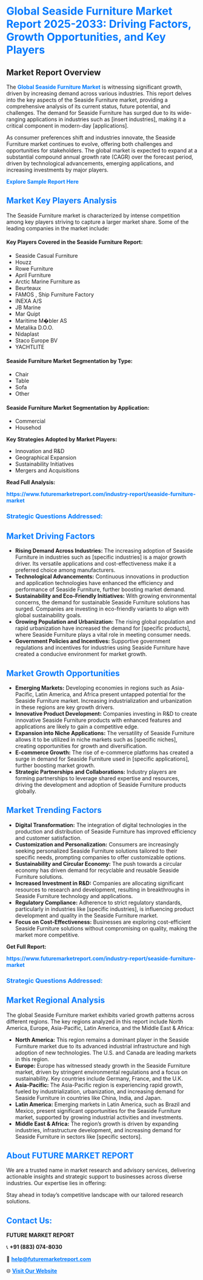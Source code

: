 <h1 style="color: #007BFF;">Global Seaside Furniture Market Report 2025-2033: Driving Factors, Growth Opportunities, and Key Players</h1>

<section id="overview">
<h2>Market Report Overview</h2>
<p>The <a href="https://www.futuremarketreport.com/industry-report/seaside-furniture-market" style="color: #007BFF; text-decoration: none;"><strong>Global Seaside Furniture Market</strong></a> is witnessing significant growth, driven by increasing demand across various industries. This report delves into the key aspects of the Seaside Furniture market, providing a comprehensive analysis of its current status, future potential, and challenges. The demand for Seaside Furniture has surged due to its wide-ranging applications in industries such as [insert industries], making it a critical component in modern-day [applications].</p>
<p>As consumer preferences shift and industries innovate, the Seaside Furniture market continues to evolve, offering both challenges and opportunities for stakeholders. The global market is expected to expand at a substantial compound annual growth rate (CAGR) over the forecast period, driven by technological advancements, emerging applications, and increasing investments by major players.</p>
</section>

<section id="overview">
<p><a href="https://www.futuremarketreport.com/request-sample/reportId=103119" style="color: #007BFF; text-decoration: none;"><strong>Explore Sample Report Here</strong></a></p>
</section>

<section id="key-players">
<h2 style="color: #007BFF;">Market Key Players Analysis</h2>
<p>The Seaside Furniture market is characterized by intense competition among key players striving to capture a larger market share. Some of the leading companies in the market include:</p>
<h4>Key Players Covered in the Seaside Furniture Report:</h4>
<ul><li>Seaside Casual Furniture</li><li>Houzz</li><li>Rowe Furniture</li><li>April Furniture</li><li>Arctic Marine Furniture as</li><li>Beurteaux</li><li>FAMOS , Ship Furniture Factory</li><li>INEXA A/S</li><li>JB Marine</li><li>Mar Quipt</li><li>Maritime M�bler AS</li><li>Metalika D.O.O.</li><li>Nidaplast</li><li>Staco Europe BV</li><li>YACHTLITE</li></ul>
<h4>Seaside Furniture Market Segmentation by Type:</h4>
<ul><li>Chair</li><li>Table</li><li>Sofa</li><li>Other</li></ul>

<h4>Seaside Furniture Market Segmentation by Application:</h4>
<ul><li>Commercial</li><li>Househod</li></ul>
<p><strong>Key Strategies Adopted by Market Players:</strong></p>
<ul>
<li>Innovation and R&D</li>
<li>Geographical Expansion</li>
<li>Sustainability Initiatives</li>
<li>Mergers and Acquisitions</li>
</ul>
</section>

<section>
<p><strong>Read Full Analysis: </strong></p><a href="https://www.futuremarketreport.com/industry-report/seaside-furniture-market" style="color: #007BFF; text-decoration: none;"><strong>https://www.futuremarketreport.com/industry-report/seaside-furniture-market</strong></a>
<h3 style="color: #007BFF;">Strategic Questions Addressed:</h3>
</section>

<section id="driving-factors">
<h2 style="color: #007BFF;">Market Driving Factors</h2>
<ul>
<li><strong>Rising Demand Across Industries:</strong> The increasing adoption of Seaside Furniture in industries such as [specific industries] is a major growth driver. Its versatile applications and cost-effectiveness make it a preferred choice among manufacturers.</li>
<li><strong>Technological Advancements:</strong> Continuous innovations in production and application technologies have enhanced the efficiency and performance of Seaside Furniture, further boosting market demand.</li>
<li><strong>Sustainability and Eco-Friendly Initiatives:</strong> With growing environmental concerns, the demand for sustainable Seaside Furniture solutions has surged. Companies are investing in eco-friendly variants to align with global sustainability goals.</li>
<li><strong>Growing Population and Urbanization:</strong> The rising global population and rapid urbanization have increased the demand for [specific products], where Seaside Furniture plays a vital role in meeting consumer needs.</li>
<li><strong>Government Policies and Incentives:</strong> Supportive government regulations and incentives for industries using Seaside Furniture have created a conducive environment for market growth.</li>
</ul>
</section>

<section id="growth-opportunities">
<h2 style="color: #007BFF;">Market Growth Opportunities</h2>
<ul>
<li><strong>Emerging Markets:</strong> Developing economies in regions such as Asia-Pacific, Latin America, and Africa present untapped potential for the Seaside Furniture market. Increasing industrialization and urbanization in these regions are key growth drivers.</li>
<li><strong>Innovative Product Development:</strong> Companies investing in R&D to create innovative Seaside Furniture products with enhanced features and applications are likely to gain a competitive edge.</li>
<li><strong>Expansion into Niche Applications:</strong> The versatility of Seaside Furniture allows it to be utilized in niche markets such as [specific niches], creating opportunities for growth and diversification.</li>
<li><strong>E-commerce Growth:</strong> The rise of e-commerce platforms has created a surge in demand for Seaside Furniture used in [specific applications], further boosting market growth.</li>
<li><strong>Strategic Partnerships and Collaborations:</strong> Industry players are forming partnerships to leverage shared expertise and resources, driving the development and adoption of Seaside Furniture products globally.</li>
</ul>
</section>

<section id="trending-factors">
<h2 style="color: #007BFF;">Market Trending Factors</h2>
<ul>
<li><strong>Digital Transformation:</strong> The integration of digital technologies in the production and distribution of Seaside Furniture has improved efficiency and customer satisfaction.</li>
<li><strong>Customization and Personalization:</strong> Consumers are increasingly seeking personalized Seaside Furniture solutions tailored to their specific needs, prompting companies to offer customizable options.</li>
<li><strong>Sustainability and Circular Economy:</strong> The push towards a circular economy has driven demand for recyclable and reusable Seaside Furniture solutions.</li>
<li><strong>Increased Investment in R&D:</strong> Companies are allocating significant resources to research and development, resulting in breakthroughs in Seaside Furniture technology and applications.</li>
<li><strong>Regulatory Compliance:</strong> Adherence to strict regulatory standards, particularly in industries like [specific industries], is influencing product development and quality in the Seaside Furniture market.</li>
<li><strong>Focus on Cost-Effectiveness:</strong> Businesses are exploring cost-efficient Seaside Furniture solutions without compromising on quality, making the market more competitive.</li>
</ul>
</section>

<section>
<p><strong>Get Full Report: </strong></p><a href="https://www.futuremarketreport.com/industry-report/seaside-furniture-market" style="color: #007BFF; text-decoration: none;"><strong>https://www.futuremarketreport.com/industry-report/seaside-furniture-market</strong></a>
<h3 style="color: #007BFF;">Strategic Questions Addressed:</h3>
</section>


<section id="regional-analysis">
<h2 style="color: #007BFF;">Market Regional Analysis</h2>
<p>The global Seaside Furniture market exhibits varied growth patterns across different regions. The key regions analyzed in this report include North America, Europe, Asia-Pacific, Latin America, and the Middle East & Africa:</p>
<ul>
<li><strong>North America:</strong> This region remains a dominant player in the Seaside Furniture market due to its advanced industrial infrastructure and high adoption of new technologies. The U.S. and Canada are leading markets in this region.</li>
<li><strong>Europe:</strong> Europe has witnessed steady growth in the Seaside Furniture market, driven by stringent environmental regulations and a focus on sustainability. Key countries include Germany, France, and the U.K.</li>
<li><strong>Asia-Pacific:</strong> The Asia-Pacific region is experiencing rapid growth, fueled by industrialization, urbanization, and increasing demand for Seaside Furniture in countries like China, India, and Japan.</li>
<li><strong>Latin America:</strong> Emerging markets in Latin America, such as Brazil and Mexico, present significant opportunities for the Seaside Furniture market, supported by growing industrial activities and investments.</li>
<li><strong>Middle East & Africa:</strong> The region’s growth is driven by expanding industries, infrastructure development, and increasing demand for Seaside Furniture in sectors like [specific sectors].</li>
</ul>
</section>

<footer>
<h2 style="color: #007BFF;">About FUTURE MARKET REPORT</h2>
<p>We are a trusted name in market research and advisory services, delivering actionable insights and strategic support to businesses across diverse industries. Our expertise lies in offering:</p>

<p>Stay ahead in today’s competitive landscape with our tailored research solutions.</p>

<h2 style="color: #007BFF;">Contact Us:</h2>
<p><strong>FUTURE MARKET REPORT</strong></p>
<p>📞 <strong>+91 (883) 074-8030</strong></p>
<p>📧 <strong><a href="mailto:help@futuremarketreport.com" style="color: #007BFF;">help@futuremarketreport.com</a></strong></p>
<p>🌐 <strong><a href="https://www.futuremarketreport.com/" style="color: #007BFF;">Visit Our Website</a></strong></p>
</footer>